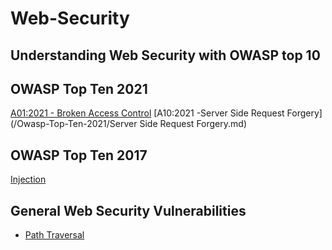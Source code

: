 # Web-Security

## Understanding Web Security with OWASP top 10

## OWASP Top Ten 2021

[A01:2021 - Broken Access Control](/Owasp-Top-Ten-2021/broken-access-control.md)
[A10:2021 -Server Side Request Forgery](/Owasp-Top-Ten-2021/Server Side Request Forgery.md)

## OWASP Top Ten 2017

[Injection](./OWASP-Top-Ten-2017/Injection.md)

## General Web Security Vulnerabilities

* [Path Traversal](/Path-Traversal.md)

